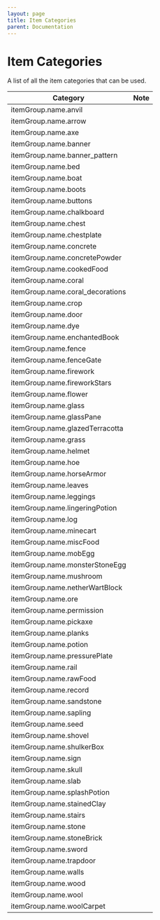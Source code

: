 ```yaml
---
layout: page
title: Item Categories
parent: Documentation
---
```


# Item Categories
A list of all the item categories that can be used.

| Category                         | Note |
|----------------------------------|------|
| itemGroup.name.anvil             |      |
| itemGroup.name.arrow             |      |
| itemGroup.name.axe               |      |
| itemGroup.name.banner            |      |
| itemGroup.name.banner_pattern    |      |
| itemGroup.name.bed               |      |
| itemGroup.name.boat              |      |
| itemGroup.name.boots             |      |
| itemGroup.name.buttons           |      |
| itemGroup.name.chalkboard        |      |
| itemGroup.name.chest             |      |
| itemGroup.name.chestplate        |      |
| itemGroup.name.concrete          |      |
| itemGroup.name.concretePowder    |      |
| itemGroup.name.cookedFood        |      |
| itemGroup.name.coral             |      |
| itemGroup.name.coral_decorations |      |
| itemGroup.name.crop              |      |
| itemGroup.name.door              |      |
| itemGroup.name.dye               |      |
| itemGroup.name.enchantedBook     |      |
| itemGroup.name.fence             |      |
| itemGroup.name.fenceGate         |      |
| itemGroup.name.firework          |      |
| itemGroup.name.fireworkStars     |      |
| itemGroup.name.flower            |      |
| itemGroup.name.glass             |      |
| itemGroup.name.glassPane         |      |
| itemGroup.name.glazedTerracotta  |      |
| itemGroup.name.grass             |      |
| itemGroup.name.helmet            |      |
| itemGroup.name.hoe               |      |
| itemGroup.name.horseArmor        |      |
| itemGroup.name.leaves            |      |
| itemGroup.name.leggings          |      |
| itemGroup.name.lingeringPotion   |      |
| itemGroup.name.log               |      |
| itemGroup.name.minecart          |      |
| itemGroup.name.miscFood          |      |
| itemGroup.name.mobEgg            |      |
| itemGroup.name.monsterStoneEgg   |      |
| itemGroup.name.mushroom          |      |
| itemGroup.name.netherWartBlock   |      |
| itemGroup.name.ore               |      |
| itemGroup.name.permission        |      |
| itemGroup.name.pickaxe           |      |
| itemGroup.name.planks            |      |
| itemGroup.name.potion            |      |
| itemGroup.name.pressurePlate     |      |
| itemGroup.name.rail              |      |
| itemGroup.name.rawFood           |      |
| itemGroup.name.record            |      |
| itemGroup.name.sandstone         |      |
| itemGroup.name.sapling           |      |
| itemGroup.name.seed              |      |
| itemGroup.name.shovel            |      |
| itemGroup.name.shulkerBox        |      |
| itemGroup.name.sign              |      |
| itemGroup.name.skull             |      |
| itemGroup.name.slab              |      |
| itemGroup.name.splashPotion      |      |
| itemGroup.name.stainedClay       |      |
| itemGroup.name.stairs            |      |
| itemGroup.name.stone             |      |
| itemGroup.name.stoneBrick        |      |
| itemGroup.name.sword             |      |
| itemGroup.name.trapdoor          |      |
| itemGroup.name.walls             |      |
| itemGroup.name.wood              |      |
| itemGroup.name.wool              |      |
| itemGroup.name.woolCarpet        |      |

